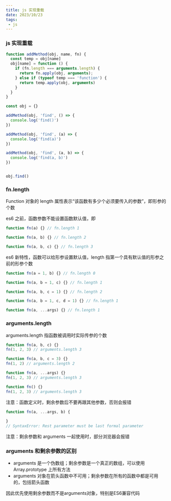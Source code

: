 ```yaml
---
title: js 实现重载
date: 2023/10/23
tags:
 - js
---
```


### js 实现重载

```js
function addMethod(obj, name, fn) {
  const temp = obj[name]
  obj[name] = function () {
    if (fn.length === arguments.length) {
      return fn.apply(obj, arguments);
    } else if (typeof temp === 'function') {
      return temp.apply(obj, arguments)
    }
  }
}

const obj = {}

addMethod(obj, 'find', () => {
  console.log('find()')
})

addMethod(obj, 'find', (a) => {
  console.log('find(a)')
})

addMethod(obj, 'find', (a, b) => {
  console.log('find(a, b)')
})


obj.find()
```

### fn.length

Function 对象的 length 属性表示“该函数有多少个必须要传入的参数”，即形参的个数

es6 之前，函数参数不能设置函数默认值，即

```js
function fn(a) {} // fn.length 1

function fn(a, b) {} // fn.length 2

function fn(a, b, c) {} // fn.length 3
```

es6 新特性，函数可以给形参设置默认值，length 指第一个具有默认值的形参之前的形参个数

```js
function fn(a = 1, b) {} // fn.length 0

function fn(a, b = 1, c) {} // fn.length 1

function fn(a, b, c = 1) {} // fn.length 2

function fn(a, b = 1, c, d = 1) {} // fn.length 1

function fn(a, ...args) {} // fn.length 1
```

### arguments.length

arguments.length 指函数被调用时实际传参的个数

```js
function fn(a, b, c) {}
fn(1, 2, 3) // arguments.length 3

function fn(a, b, c = 3) {}
fn(1, 2) // arguments.length 2

function fn(a, ...args) {}
fn(1, 2, 3) // arguments.length 3

function fn() {}
fn(1, 2, 3) // arguments.length 3
```

注意：函数定义时，剩余参数后不要再跟其他参数，否则会报错

```js
function fn(a, ...args, b) {
  
}
// SyntaxError: Rest parameter must be last formal parameter
```

注意：剩余参数和 arguments 一起使用时，部分浏览器会报错

### arguments 和剩余参数的区别

- arguments 是一个伪数组；剩余参数是一个真正的数组，可以使用 Array.prototype 上所有方法
- arguments 对象在箭头函数中不可用；剩余参数在所有的函数中都是可用的，包括箭头函数

因此优先使用剩余参数而不是arguments对象，特别是ES6兼容代码